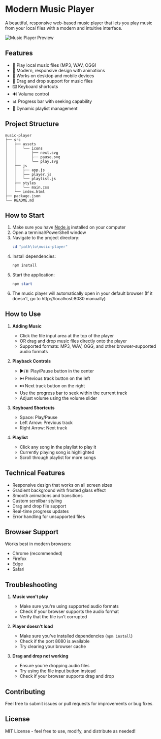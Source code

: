 # Modern Music Player

A beautiful, responsive web-based music player that lets you play music from your local files with a modern and intuitive interface.

![Music Player Preview](./src/assets/album-cover.jpg)

## Features

- 🎵 Play local music files (MP3, WAV, OGG)
- 🎨 Modern, responsive design with animations
- 📱 Works on desktop and mobile devices
- 📂 Drag and drop support for music files
- ⌨️ Keyboard shortcuts
- 🔊 Volume control
- 📊 Progress bar with seeking capability
- 📝 Dynamic playlist management

## Project Structure

```
music-player
├── src
│   ├── assets
│   │   └── icons
│   │       ├── next.svg
│   │       ├── pause.svg
│   │       └── play.svg
│   ├── js
│   │   ├── app.js
│   │   ├── player.js
│   │   └── playlist.js
│   ├── styles
│   │   └── main.css
│   └── index.html
├── package.json
└── README.md
```

## How to Start

1. Make sure you have [Node.js](https://nodejs.org/) installed on your computer
2. Open a terminal/PowerShell window
3. Navigate to the project directory:
   ```powershell
   cd "path\to\music-player"
   ```
4. Install dependencies:
   ```powershell
   npm install
   ```
5. Start the application:
   ```powershell
   npm start
   ```
6. The music player will automatically open in your default browser
   (If it doesn't, go to http://localhost:8080 manually)

## How to Use

1. **Adding Music**
   - Click the file input area at the top of the player
   - OR drag and drop music files directly onto the player
   - Supported formats: MP3, WAV, OGG, and other browser-supported audio formats

2. **Playback Controls**
   - ▶️/⏸️ Play/Pause button in the center
   - ⏮️ Previous track button on the left
   - ⏭️ Next track button on the right
   - Use the progress bar to seek within the current track
   - Adjust volume using the volume slider

3. **Keyboard Shortcuts**
   - Space: Play/Pause
   - Left Arrow: Previous track
   - Right Arrow: Next track

4. **Playlist**
   - Click any song in the playlist to play it
   - Currently playing song is highlighted
   - Scroll through playlist for more songs

## Technical Features

- Responsive design that works on all screen sizes
- Gradient background with frosted glass effect
- Smooth animations and transitions
- Custom scrollbar styling
- Drag and drop file support
- Real-time progress updates
- Error handling for unsupported files

## Browser Support

Works best in modern browsers:
- Chrome (recommended)
- Firefox
- Edge
- Safari

## Troubleshooting

1. **Music won't play**
   - Make sure you're using supported audio formats
   - Check if your browser supports the audio format
   - Verify that the file isn't corrupted

2. **Player doesn't load**
   - Make sure you've installed dependencies (`npm install`)
   - Check if the port 8080 is available
   - Try clearing your browser cache

3. **Drag and drop not working**
   - Ensure you're dropping audio files
   - Try using the file input button instead
   - Check if your browser supports drag and drop

## Contributing

Feel free to submit issues or pull requests for improvements or bug fixes.

## License

MIT License - feel free to use, modify, and distribute as needed!
